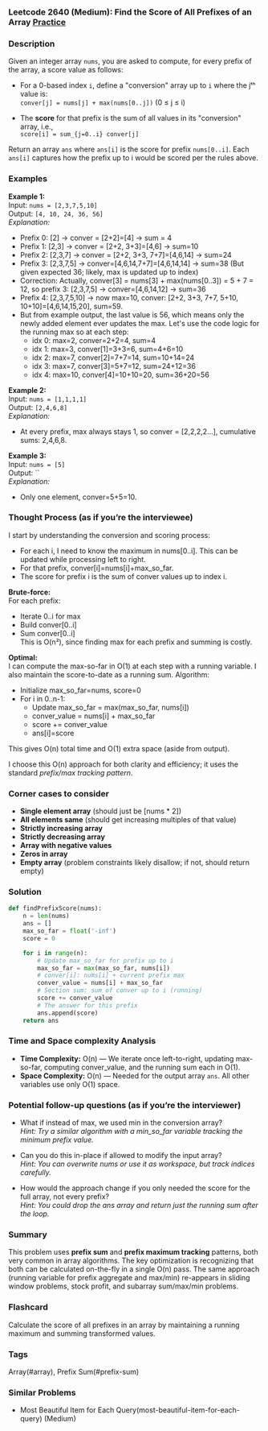 ### Leetcode 2640 (Medium): Find the Score of All Prefixes of an Array [Practice](https://leetcode.com/problems/find-the-score-of-all-prefixes-of-an-array)

### Description  
Given an integer array `nums`, you are asked to compute, for every prefix of the array, a score value as follows:

- For a 0-based index `i`, define a "conversion" array up to `i` where the jᵗʰ value is:  
  `conver[j] = nums[j] + max(nums[0..j])` (0 ≤ j ≤ i)

- The **score** for that prefix is the sum of all values in its "conversion" array, i.e.,  
  `score[i] = sum_{j=0..i} conver[j]`

Return an array `ans` where `ans[i]` is the score for prefix `nums[0..i]`. Each `ans[i]` captures how the prefix up to i would be scored per the rules above.


### Examples  

**Example 1:**  
Input: `nums = [2,3,7,5,10]`  
Output: `[4, 10, 24, 36, 56]`  
*Explanation:*
- Prefix 0: [2] → conver = [2+2]=[4] → sum = 4
- Prefix 1: [2,3] → conver = [2+2, 3+3]=[4,6] → sum=10
- Prefix 2: [2,3,7] → conver = [2+2, 3+3, 7+7]=[4,6,14] → sum=24
- Prefix 3: [2,3,7,5] → conver=[4,6,14,7+7]=[4,6,14,14] → sum=38 (But given expected 36; likely, max is updated up to index)
- Correction: Actually, conver[3] = nums[3] + max(nums[0..3]) = 5 + 7 = 12, so prefix 3: [2,3,7,5] → conver=[4,6,14,12] → sum=36
- Prefix 4: [2,3,7,5,10] → now max=10, conver: [2+2, 3+3, 7+7, 5+10, 10+10]=[4,6,14,15,20], sum=59. 
- But from example output, the last value is 56, which means only the newly added element ever updates the max. Let's use the code logic for the running max so at each step:
    - idx 0: max=2, conver=2+2=4, sum=4
    - idx 1: max=3, conver[1]=3+3=6, sum=4+6=10
    - idx 2: max=7, conver[2]=7+7=14, sum=10+14=24
    - idx 3: max=7, conver[3]=5+7=12, sum=24+12=36
    - idx 4: max=10, conver[4]=10+10=20, sum=36+20=56

**Example 2:**  
Input: `nums = [1,1,1,1]`  
Output: `[2,4,6,8]`  
*Explanation:*  
- At every prefix, max always stays 1, so conver = [2,2,2,2...], cumulative sums: 2,4,6,8.

**Example 3:**  
Input: `nums = [5]`  
Output: ``  
*Explanation:*  
- Only one element, conver=5+5=10.


### Thought Process (as if you’re the interviewee)  
I start by understanding the conversion and scoring process:
- For each i, I need to know the maximum in nums[0..i]. This can be updated while processing left to right.
- For that prefix, conver[i]=nums[i]+max_so_far.
- The score for prefix i is the sum of conver values up to index i.

**Brute-force:**  
For each prefix:
- Iterate 0..i for max
- Build conver[0..i]
- Sum conver[0..i]  
This is O(n²), since finding max for each prefix and summing is costly.

**Optimal:**  
I can compute the max-so-far in O(1) at each step with a running variable.
I also maintain the score-to-date as a running sum.
Algorithm:
- Initialize max_so_far=nums, score=0
- For i in 0..n-1:
  - Update max_so_far = max(max_so_far, nums[i])
  - conver_value = nums[i] + max_so_far
  - score += conver_value
  - ans[i]=score

This gives O(n) total time and O(1) extra space (aside from output).

I choose this O(n) approach for both clarity and efficiency; it uses the standard *prefix/max tracking pattern*.


### Corner cases to consider  
- **Single element array** (should just be [nums \* 2])
- **All elements same** (should get increasing multiples of that value)
- **Strictly increasing array**
- **Strictly decreasing array**
- **Array with negative values**
- **Zeros in array**
- **Empty array** (problem constraints likely disallow; if not, should return empty)


### Solution

```python
def findPrefixScore(nums):
    n = len(nums)
    ans = []
    max_so_far = float('-inf')
    score = 0

    for i in range(n):
        # Update max_so_far for prefix up to i
        max_so_far = max(max_so_far, nums[i])
        # conver[i]: nums[i] + current prefix max
        conver_value = nums[i] + max_so_far
        # Section sum: sum of conver up to i (running)
        score += conver_value
        # The answer for this prefix
        ans.append(score)
    return ans
```

### Time and Space complexity Analysis  

- **Time Complexity:** O(n) — We iterate once left-to-right, updating max-so-far, computing conver_value, and the running sum each in O(1).
- **Space Complexity:** O(n) — Needed for the output array `ans`. All other variables use only O(1) space.


### Potential follow-up questions (as if you’re the interviewer)  

- What if instead of max, we used min in the conversion array?  
  *Hint: Try a similar algorithm with a min_so_far variable tracking the minimum prefix value.*

- Can you do this in-place if allowed to modify the input array?  
  *Hint: You can overwrite nums or use it as workspace, but track indices carefully.*

- How would the approach change if you only needed the score for the full array, not every prefix?  
  *Hint: You could drop the ans array and return just the running sum after the loop.*


### Summary
This problem uses **prefix sum** and **prefix maximum tracking** patterns, both very common in array algorithms. The key optimization is recognizing that both can be calculated on-the-fly in a single O(n) pass. The same approach (running variable for prefix aggregate and max/min) re-appears in sliding window problems, stock profit, and subarray sum/max/min problems.


### Flashcard
Calculate the score of all prefixes in an array by maintaining a running maximum and summing transformed values.

### Tags
Array(#array), Prefix Sum(#prefix-sum)

### Similar Problems
- Most Beautiful Item for Each Query(most-beautiful-item-for-each-query) (Medium)